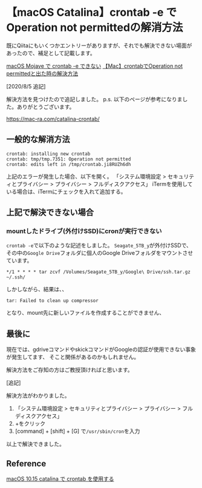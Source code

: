 # 【macOS Catalina】crontab -e でOperation not permittedの解消方法

既にQiitaにもいくつかエントリーがありますが、それでも解決できない場面があったので、補足として記載します。

[macOS Mojave で crontab -e できない](https://qiita.com/labocho/items/e1d8ae8223f60ad9d4ee)
[【Mac】crontabでOperation not permittedと出た時の解決方法](https://qiita.com/nishina555/items/b8b0800800ccb46333af)

[2020/8/5 追記]

解決方法を見つけたので追記しました。
p.s. 以下のページが参考になりました。ありがとうございます。

<https://mac-ra.com/catalina-crontab/>

## 一般的な解消方法

```:log
crontab: installing new crontab
crontab: tmp/tmp.7351: Operation not permitted
crontab: edits left in /tmp/crontab.ji8RUZh6dh
```

上記のエラーが発生した場合、以下を開く。
「システム環境設定 > セキュリティとプライバシー > プライバシー > フルディスクアクセス」
iTermを使用している場合は、iTermにチェックを入れて追加する。

## 上記で解決できない場合

### mountしたドライブ(外付けSSD)にcronが実行できない

`crontab -e`で以下のような記述をしました。
`Seagate_5TB_y`が外付けSSDで、その中の`Google Drive`フォルダに個人のGoogle Driveフォルダをマウントさせています。

```bash=
*/1 * * * * tar zcvf /Volumes/Seagate_5TB_y/Google\ Drive/ssh.tar.gz ~/.ssh/
```

しかしながら、結果は、、

```bash=
tar: Failed to clean up compressor
```

となり、mount先に新しいファイルを作成することができません、

## 最後に

現在では、gdriveコマンドやskickコマンドがGoogleの認証が使用できない事象が発生してます、
そこと関係があるのかもしれません。

解決方法をご存知の方はご教授頂ければと思います。

[追記]

解決方法がわかりました。

1. 「システム環境設定 > セキュリティとプライバシー > プライバシー > フルディスクアクセス」
2. +をクリック
3. [command] + [shift] + [G] で`/usr/sbin/cron`を入力

以上で解決できました。

## Reference

[macOS 10.15 catalina で crontab を使用する](https://mac-ra.com/catalina-crontab/)
